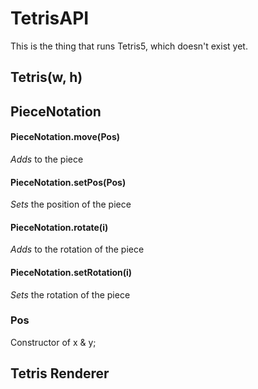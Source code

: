 # TetrisAPI
This is the thing that runs Tetris5, which doesn't exist yet.

## Tetris(w, h)

## PieceNotation
#### PieceNotation.move(Pos)
*Adds* to the piece
#### PieceNotation.setPos(Pos)
*Sets* the position of the piece
#### PieceNotation.rotate(i)
*Adds* to the rotation of the piece
#### PieceNotation.setRotation(i)
*Sets* the rotation of the piece

### Pos
Constructor of x & y;

## Tetris Renderer
